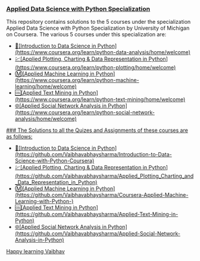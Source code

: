 ### [Applied Data Science with Python Specialization](https://www.coursera.org/programs/jecrc-university-ma-mmj0q/browse?productId=xKZ-Rh0LEeaVXQ4hxYGBZw&productType=s12n&query=applied+data+science+with&showMiniModal=true)
This repository contains solutions to the 5 courses under the specialization Applied Data Science with Python Specialization by University of Michigan on Coursera.
The various 5 courses under this specialization are:
<ul>
<a href="https://www.coursera.org/learn/python-data-analysis/home/welcome"><li>🔰[Introduction to Data Science in Python](https://www.coursera.org/learn/python-data-analysis/home/welcome)</li>
<li>💹[Applied Plotting, Charting & Data Representation in Python](https://www.coursera.org/learn/python-plotting/home/welcome)</li>
<li>Ⓜ[Applied Machine Learning in Python](https://www.coursera.org/learn/python-machine-learning/home/welcome)</li>
<li>🆒[Applied Text Mining in Python](https://www.coursera.org/learn/python-text-mining/home/welcome)</li>
<li>🌐[Applied Social Network Analysis in Python](https://www.coursera.org/learn/python-social-network-analysis/home/welcome)</li>
</ul>
### The Solutions to all the Quizes and Assignments of these courses are as follows:
<ul>
<li>🔰[Introduction to Data Science in Python](https://github.com/Vaibhavabhaysharma/Introduction-to-Data-Science-with-Python-Coursera)</li>
<li>💹[Applied Plotting, Charting & Data Representation in Python](https://github.com/Vaibhavabhaysharma/Applied_Plotting_Charting_and_Data_Representation_in_Python)</li>
<li>Ⓜ[Applied Machine Learning in Python](https://github.com/Vaibhavabhaysharma/Coursera-Applied-Machine-Learning-with-Python-)</li>
<li>🆒[Applied Text Mining in Python](https://github.com/Vaibhavabhaysharma/Applied-Text-Mining-in-Python)</li>
<li>🌐[Applied Social Network Analysis in Python](https://github.com/Vaibhavabhaysharma/Applied-Social-Network-Analysis-in-Python)</li>
</ul>  
Happy learning Vaibhav
